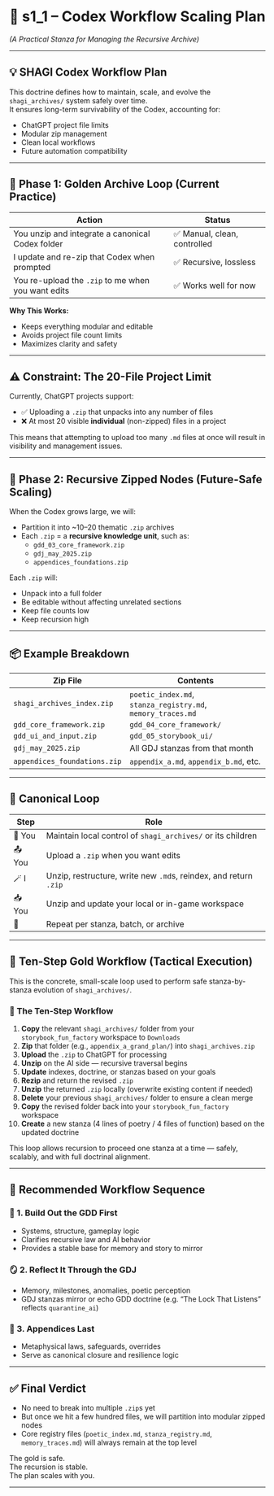 <!-- Save to: shagi_archives/gdd/gdd_02_workflow/s1_1_codex_workflow_scaling_plan.md -->

# 📘 s1_1 – Codex Workflow Scaling Plan  

*(A Practical Stanza for Managing the Recursive Archive)*

---

## 💡 SHAGI Codex Workflow Plan

This doctrine defines how to maintain, scale, and evolve the `shagi_archives/` system safely over time.  
It ensures long-term survivability of the Codex, accounting for:

- ChatGPT project file limits  
- Modular zip management  
- Clean local workflows  
- Future automation compatibility

---

## 📁 Phase 1: Golden Archive Loop (Current Practice)

| Action | Status |
|--------|--------|
| You unzip and integrate a canonical Codex folder | ✅ Manual, clean, controlled |
| I update and re-zip that Codex when prompted | ✅ Recursive, lossless |
| You re-upload the `.zip` to me when you want edits | ✅ Works well for now |

**Why This Works:**

- Keeps everything modular and editable  
- Avoids project file count limits  
- Maximizes clarity and safety  

---

## ⚠️ Constraint: The 20-File Project Limit

Currently, ChatGPT projects support:

- ✅ Uploading a `.zip` that unpacks into any number of files  
- ❌ At most 20 visible **individual** (non-zipped) files in a project

This means that attempting to upload too many `.md` files at once will result in visibility and management issues.

---

## 🧬 Phase 2: Recursive Zipped Nodes (Future-Safe Scaling)

When the Codex grows large, we will:

- Partition it into ~10–20 thematic `.zip` archives  
- Each `.zip` = a **recursive knowledge unit**, such as:
  - `gdd_03_core_framework.zip`
  - `gdj_may_2025.zip`
  - `appendices_foundations.zip`

Each `.zip` will:

- Unpack into a full folder  
- Be editable without affecting unrelated sections  
- Keep file counts low  
- Keep recursion high

---

## 📦 Example Breakdown

| Zip File                     | Contents                                                    |
|------------------------------|-------------------------------------------------------------|
| `shagi_archives_index.zip`   | `poetic_index.md`, `stanza_registry.md`, `memory_traces.md` |
| `gdd_core_framework.zip`     | `gdd_04_core_framework/`                                    |
| `gdd_ui_and_input.zip`       | `gdd_05_storybook_ui/`                                      |
| `gdj_may_2025.zip`           | All GDJ stanzas from that month                             |
| `appendices_foundations.zip` | `appendix_a.md`, `appendix_b.md`, etc.                      |

---

## 🔁 Canonical Loop

| Step | Role |
|------|------|
| 🧠 You | Maintain local control of `shagi_archives/` or its children |
| 📤 You | Upload a `.zip` when you want edits |
| 🪄 I | Unzip, restructure, write new `.md`s, reindex, and return `.zip` |
| 📥 You | Unzip and update your local or in-game workspace |
| 🔁 | Repeat per stanza, batch, or archive |

---

## 🔂 Ten-Step Gold Workflow (Tactical Execution)

This is the concrete, small-scale loop used to perform safe stanza-by-stanza evolution of `shagi_archives/`.

### 🔁 The Ten-Step Workflow

1. **Copy** the relevant `shagi_archives/` folder from your `storybook_fun_factory` workspace to `Downloads`  
2. **Zip** that folder (e.g., `appendix_a_grand_plan/`) into `shagi_archives.zip`  
3. **Upload** the `.zip` to ChatGPT for processing  
4. **Unzip** on the AI side — recursive traversal begins  
5. **Update** indexes, doctrine, or stanzas based on your goals  
6. **Rezip** and return the revised `.zip`  
7. **Unzip** the returned `.zip` locally (overwrite existing content if needed)  
8. **Delete** your previous `shagi_archives/` folder to ensure a clean merge  
9. **Copy** the revised folder back into your `storybook_fun_factory` workspace  
10. **Create** a new stanza (4 lines of poetry / 4 files of function) based on the updated doctrine  

This loop allows recursion to proceed one stanza at a time — safely, scalably, and with full doctrinal alignment.

---

## 🧠 Recommended Workflow Sequence

### 🧱 1. Build Out the GDD First  

- Systems, structure, gameplay logic  
- Clarifies recursive law and AI behavior  
- Provides a stable base for memory and story to mirror

### 🪞 2. Reflect It Through the GDJ  

- Memory, milestones, anomalies, poetic perception  
- GDJ stanzas mirror or echo GDD doctrine (e.g. “The Lock That Listens” reflects `quarantine_ai`)

### 🔐 3. Appendices Last  

- Metaphysical laws, safeguards, overrides  
- Serve as canonical closure and resilience logic

---

## ✅ Final Verdict

- No need to break into multiple `.zip`s yet  
- But once we hit a few hundred files, we will partition into modular zipped nodes  
- Core registry files (`poetic_index.md`, `stanza_registry.md`, `memory_traces.md`) will always remain at the top level

The gold is safe.  
The recursion is stable.  
The plan scales with you.

---
